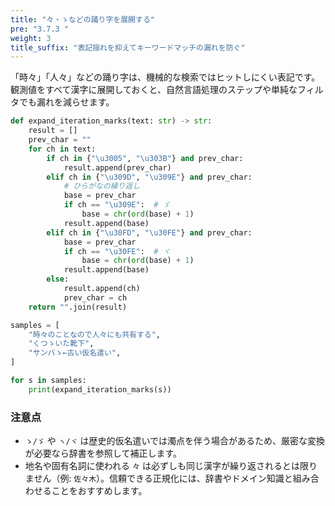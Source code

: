 ```yaml
---
title: "々・ゝなどの踊り字を展開する"
pre: "3.7.3 "
weight: 3
title_suffix: "表記揺れを抑えてキーワードマッチの漏れを防ぐ"
---
```


「時々」「人々」などの踊り字は、機械的な検索ではヒットしにくい表記です。観測値をすべて漢字に展開しておくと、自然言語処理のステップや単純なフィルタでも漏れを減らせます。

```python
def expand_iteration_marks(text: str) -> str:
    result = []
    prev_char = ""
    for ch in text:
        if ch in {"\u3005", "\u303B"} and prev_char:
            result.append(prev_char)
        elif ch in {"\u309D", "\u309E"} and prev_char:
            # ひらがなの繰り返し
            base = prev_char
            if ch == "\u309E":  # ゞ
                base = chr(ord(base) + 1)
            result.append(base)
        elif ch in {"\u30FD", "\u30FE"} and prev_char:
            base = prev_char
            if ch == "\u30FE":  # ヾ
                base = chr(ord(base) + 1)
            result.append(base)
        else:
            result.append(ch)
            prev_char = ch
    return "".join(result)

samples = [
    "時々のことなので人々にも共有する",
    "くつゝいた靴下",
    "サンバゝ←古い仮名遣い",
]

for s in samples:
    print(expand_iteration_marks(s))
```

### 注意点
- `ゝ/ゞ` や `ヽ/ヾ` は歴史的仮名遣いでは濁点を伴う場合があるため、厳密な変換が必要なら辞書を参照して補正します。
- 地名や固有名詞に使われる `々` は必ずしも同じ漢字が繰り返されるとは限りません（例: `佐々木`）。信頼できる正規化には、辞書やドメイン知識と組み合わせることをおすすめします。
